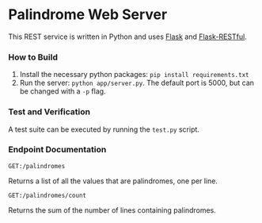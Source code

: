 # Palindrome Web Server
This REST service is written in Python and uses [Flask](http://flask.pocoo.org/) and [Flask-RESTful](https://flask-restful.readthedocs.io/en/latest/).

### How to Build
1. Install the necessary python packages: `pip install requirements.txt`
2. Run the server: `python app/server.py`.  The default port is 5000, but can be changed with a `-p` flag.

### Test and Verification
A test suite can be executed by running the `test.py` script.

### Endpoint Documentation
`GET:/palindromes`

Returns a list of all the values that are palindromes, one per line.


`GET:/palindromes/count`

Returns the sum of the number of lines containing palindromes.